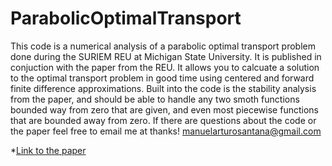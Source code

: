 # ParabolicOptimalTransport
This code is a numerical analysis of a parabolic optimal transport problem done during the SURIEM REU at Michigan State University.
It is published in conjuction with the paper from the REU. It allows you to 
calcuate a solution to the optimal transport problem in good time using centered
and forward finite difference approximations. Built into the code is the 
stability analysis from the paper, and should be able to handle any two
smoth functions bounded way from zero that are given, and even most piecewise
functions that are bounded away from zero. If there are questions about the 
code or the paper feel free to email me at thanks!
manuelarturosantana@gmail.com

*[Link to the paper](https://arxiv.org/abs/2008.12815)
